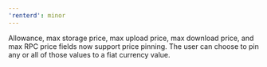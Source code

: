 ```yaml
---
'renterd': minor
---
```


Allowance, max storage price, max upload price, max download price, and max RPC price fields now support price pinning. The user can choose to pin any or all of those values to a fiat currency value.
